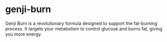 # genji-burn
Genji Burn is a revolutionary formula designed to support the fat-burning process. It targets your metabolism to control glucose and burns fat, giving you more energy.
